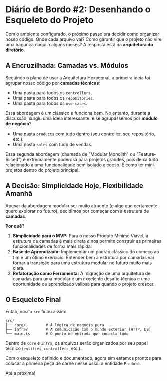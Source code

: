 # Diário de Bordo #2: Desenhando o Esqueleto do Projeto

Com o ambiente configurado, o próximo passo era decidir como organizar nosso código. Onde cada arquivo vai? Como garantir que o projeto não vire uma bagunça daqui a alguns meses? A resposta está na **arquitetura do diretório**.

## A Encruzilhada: Camadas vs. Módulos

Seguindo o plano de usar a Arquitetura Hexagonal, a primeira ideia foi agrupar nosso código por **camadas técnicas**:

- Uma pasta para todos os `controllers`.
- Uma pasta para todos os `repositories`.
- Uma pasta para todos os `use-cases`.

Essa abordagem é um clássico e funciona bem. No entanto, durante a discussão, surgiu uma ideia interessante: e se agrupássemos por **módulo de negócio**?

- Uma pasta `products` com tudo dentro (seu controller, seu repositório, etc.).
- Uma pasta `sales` com tudo de vendas.

Essa segunda abordagem (chamada de "Modular Monolith" ou "Feature-Sliced") é extremamente poderosa para projetos grandes, pois deixa tudo relacionado a uma funcionalidade bem isolado e coeso. É como ter mini-projetos dentro do projeto principal.

## A Decisão: Simplicidade Hoje, Flexibilidade Amanhã

Apesar da abordagem modular ser muito atraente (e algo que certamente quero explorar no futuro), decidimos por começar com a estrutura de **camadas**. 

**Por quê?**

1.  **Simplicidade para o MVP:** Para o nosso Produto Mínimo Viável, a estrutura de camadas é mais direta e nos permite construir as primeiras funcionalidades de forma mais rápida.
2.  **Base de Aprendizado:** Implementar um padrão clássico do começo ao fim é um ótimo exercício. Entender bem a estrutura por camadas vai tornar a transição para uma estrutura modular no futuro muito mais clara.
3.  **Refatoração como Ferramenta:** A migração de uma arquitetura de camadas para uma modular é um excelente desafio técnico e uma oportunidade de aprendizado valiosa para quando o projeto crescer.

## O Esqueleto Final

Então, nosso `src` ficou assim:

```
src/
├── core/         # A lógica de negócio pura
├── infra/        # A comunicação com o mundo exterior (HTTP, DB)
└── main.ts       # O ponto de entrada que conecta tudo
```

Dentro de `core` e `infra`, os arquivos serão organizados por seu papel técnico (`entities`, `controllers`, etc.).

Com o esqueleto definido e documentado, agora sim estamos prontos para colocar a primeira peça de carne nesse osso: a entidade `Produto`.

Até a próxima!